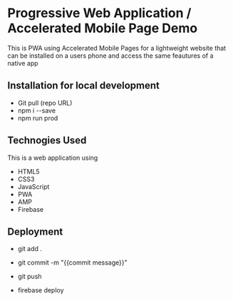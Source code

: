 # Progressive Web Application / Accelerated Mobile Page Demo

This is PWA using Accelerated Mobile Pages for a lightweight website that can be installed on a users phone and access the same feautures of a native app 

## Installation for local development

* Git pull (repo URL)
* npm i --save
* npm run prod


## Technogies Used

This is a web application using

* HTML5
* CSS3
* JavaScript
* PWA
* AMP
* Firebase


## Deployment

* git add .
* git commit -m "{{commit message}}"
* git push

* firebase deploy


